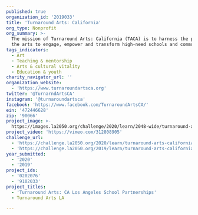 ```yaml
---
published: true
organization_id: '2019033'
title: 'Turnaround Arts: California'
org_type: Nonprofit
org_summary: >-
  The mission of Turnaround Arts: California (TACA) is to harness the power of
  the arts to engage, empower and transform high-need schools and communities. 
tags_indicators:
  - Art
  - Teaching & mentorship
  - Arts & cultural vitality
  - Education & youth
charity_navigator_url: ''
organization_website:
  - 'https://www.turnaroundartsca.org'
twitter: '@TurnarndArtsCA'
instagram: '@turnaroundartsca'
facebook: 'https://www.facebook.com/TurnaroundArtsCA/'
ein: '472446628'
zip: '90066'
project_image: >-
  https://images.la2050.org/challenge/2020/learn/2048-wide/turnaround-arts-california.jpg
project_video: 'https://vimeo.com/312808905'
challenge_url:
  - 'https://challenge.la2050.org/2020/learn/turnaround-arts-california/'
  - 'https://challenge.la2050.org/2019/learn/turnaround-arts-california/'
year_submitted:
  - '2020'
  - '2019'
project_ids:
  - '0202076'
  - '9102033'
project_titles:
  - 'Turnaround Arts: CA Los Angeles School Partnerships'
  - Turnaround Arts LA

---
```

